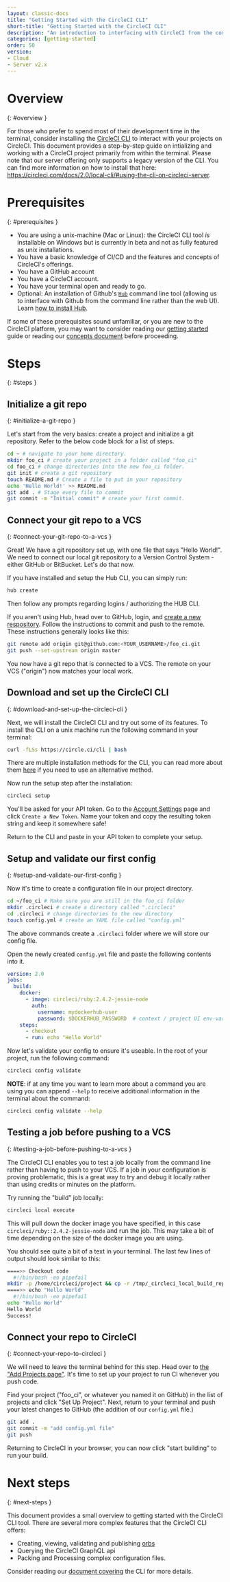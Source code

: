 ```yaml
---
layout: classic-docs
title: "Getting Started with the CircleCI CLI"
short-title: "Getting Started with the CircleCI CLI"
description: "An introduction to interfacing with CircleCI from the command line"
categories: [getting-started]
order: 50
version:
- Cloud
- Server v2.x
---
```


# Overview
{: #overview }

For those who prefer to spend most of their development time in the terminal, consider installing the [CircleCI CLI](https://github.com/CircleCI-Public/circleci-cli) to interact with your projects on CircleCI. This document provides a step-by-step guide on intializing and working with a CircleCI project primarily from within the terminal.
Please note that our server offering only supports a legacy version of the CLI. You can find more information on how to install that here: https://circleci.com/docs/2.0/local-cli/#using-the-cli-on-circleci-server.

# Prerequisites
{: #prerequisites }

- You are using a unix-machine (Mac or Linux): the CircleCI CLI tool _is_ installable on Windows but is currently in beta and not as fully featured as unix installations.
- You have a basic knowledge of CI/CD and the features and concepts of CircleCI's offerings.
- You have a GitHub account
- You have a CircleCI account.
- You have your terminal open and ready to go.
- Optional: An installation of Github's [`Hub`](https://hub.github.com/) command line tool (allowing us to interface with Github from the command line rather than the web UI). Learn [how to install Hub](https://github.com/github/hub#installation).

If some of these prerequisites sound unfamiliar, or you are new to the CircleCI platform, you may want to consider reading our [getting started]({{site.baseurl}}/2.0/getting-started/) guide or reading our [concepts document](https://circleci.com/docs/2.0/concepts/#section=getting-started) before proceeding.

# Steps
{: #steps }

## Initialize a git repo
{: #initialize-a-git-repo }

Let's start from the very basics: create a project and initialize a git repository. Refer to the below code block for a list of steps.

```sh
cd ~ # navigate to your home directory.
mkdir foo_ci # create your project in a folder called "foo_ci"
cd foo_ci # change directories into the new foo_ci folder.
git init # create a git repository
touch README.md # Create a file to put in your repository
echo 'Hello World!' >> README.md
git add . # Stage every file to commit
git commit -m "Initial commit" # create your first commit.
```

## Connect your git repo to a VCS
{: #connect-your-git-repo-to-a-vcs }

Great! We have a git repository set up, with one file that says "Hello World!". We need to connect our local git repository to a Version Control System - either GitHub or BitBucket. Let's do that now.

If you have installed and setup the Hub CLI, you can simply run:

```sh
hub create
```

Then follow any prompts regarding logins / authorizing the HUB CLI.

If you aren't using Hub, head over to GitHub, login, and [create a new respository](https://github.com/new). Follow the instructions to commit and push to the remote. These instructions generally looks like this:

```sh
git remote add origin git@github.com:<YOUR_USERNAME>/foo_ci.git
git push --set-upstream origin master
```

You now have a git repo that is connected to a VCS. The remote on your VCS ("origin") now matches your local work.

## Download and set up the CircleCI CLI
{: #download-and-set-up-the-circleci-cli }

Next, we will install the CircleCI CLI and try out some of its features. To install the CLI on a unix machine run the following command in your terminal:

```sh
curl -fLSs https://circle.ci/cli | bash
```

There are multiple installation methods for the CLI, you can read more about them [here]({{site.baseurl}}/2.0/local-cli) if you need to use an alternative method.

Now run the setup step after the installation:

```sh
circleci setup
```

You'll be asked for your API token. Go to the [Account Settings](https://circleci.com/account/api) page and click `Create a New Token`. Name your token and copy the resulting token string and keep it somewhere safe!

Return to the CLI and paste in your API token to complete your setup.

## Setup and validate our first config
{: #setup-and-validate-our-first-config }

Now it's time to create a configuration file in our project directory.

```sh
cd ~/foo_ci # Make sure you are still in the foo_ci folder
mkdir .circleci # create a directory called ".circleci"
cd .circleci # change directories to the new directory
touch config.yml # create an YAML file called "config.yml"
```

The above commands create a `.circleci` folder where we will store our config file.

Open the newly created `config.yml` file and paste the following contents into it.

```yaml
version: 2.0
jobs:
  build:
    docker:
      - image: circleci/ruby:2.4.2-jessie-node
        auth:
          username: mydockerhub-user
          password: $DOCKERHUB_PASSWORD  # context / project UI env-var reference
    steps:
      - checkout
      - run: echo "Hello World"
```

Now let's validate your config to ensure it's useable. In the root of your project, run the following command:

```sh
circleci config validate
```

**NOTE**: if at any time you want to learn more about a command you are using you can append `--help` to receive additional information in the terminal about the command:

```sh
circleci config validate --help
```

## Testing a job before pushing to a VCS
{: #testing-a-job-before-pushing-to-a-vcs }

The CircleCI CLI enables you to test a job locally from the command line rather than having to push to your VCS. If a job in your configuration is proving problematic, this is a great way to try and debug it locally rather than using credits or minutes on the platform.

Try running the "build" job locally:

```sh
circleci local execute
```

This will pull down the docker image you have specified, in this case `circleci/ruby::2.4.2-jessie-node` and run the job. This may take a bit of time depending on the size of the docker image you are using.

You should see quite a bit of a text in your terminal. The last few lines of output should look similar to this:

```sh
====>> Checkout code
  #!/bin/bash -eo pipefail
mkdir -p /home/circleci/project && cp -r /tmp/_circleci_local_build_repo/. /home/circleci/project
====>> echo "Hello World"
  #!/bin/bash -eo pipefail
echo "Hello World"
Hello World
Success!
```

## Connect your repo to CircleCI
{: #connect-your-repo-to-circleci }

We will need to leave the terminal behind for this step. Head over to [the "Add Projects page"](https://app.circleci.com/projects/project-dashboard/github/circleci/). It's time to set up your project to run CI whenever you push code.

Find your project ("foo_ci", or whatever you named it on GitHub) in the list of projects and click "Set Up Project". Next, return to your terminal and push your latest changes to GitHub (the addition of our `config.yml` file.)

```sh
git add .
git commit -m "add config.yml file"
git push
```

Returning to CircleCI in your browser, you can now click "start building" to run your build.

# Next steps
{: #next-steps }

This document provides a small overview to getting started with the CircleCI CLI tool. There are several more complex features that the CircleCI CLI offers:

- Creating, viewing, validating and publishing [orbs](https://circleci.com/orbs/)
- Querying the CircleCI GraphQL api
- Packing and Processing complex configuration files.

Consider reading our [document covering]({{site.baseurl}}/2.0/local-cli) the CLI for more details.

